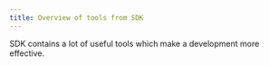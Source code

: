 ```yaml
---
title: Overview of tools from SDK
---
```


SDK contains a lot of useful tools which make a development more effective.